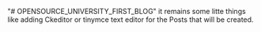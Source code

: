 "# OPENSOURCE_UNIVERSITY_FIRST_BLOG" 
it remains some litte things like adding Ckeditor or tinymce text editor 
for the Posts that will be created.
